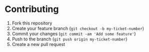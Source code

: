 # Contributing

1. Fork this repository
2. Create your feature branch (`git checkout -b my-ticket-number`)
3. Commit your changes (`git commit -am 'Add some feature'`)
4. Push to the branch (`git push origin my-ticket-number`)
5. Create a new pull request
